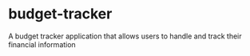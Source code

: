 # budget-tracker

A budget tracker application that allows users to handle and track their financial information
